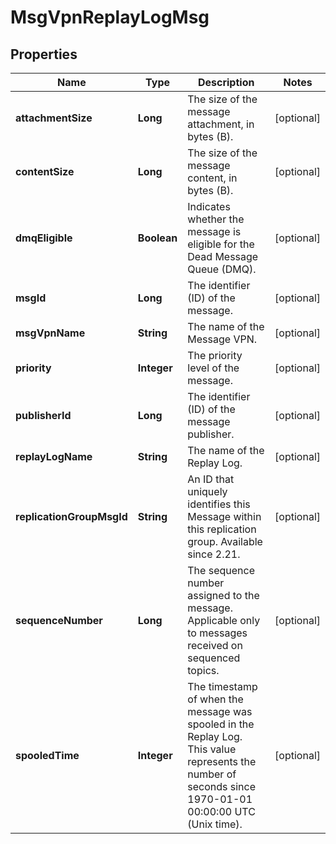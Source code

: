 
# MsgVpnReplayLogMsg

## Properties
Name | Type | Description | Notes
------------ | ------------- | ------------- | -------------
**attachmentSize** | **Long** | The size of the message attachment, in bytes (B). |  [optional]
**contentSize** | **Long** | The size of the message content, in bytes (B). |  [optional]
**dmqEligible** | **Boolean** | Indicates whether the message is eligible for the Dead Message Queue (DMQ). |  [optional]
**msgId** | **Long** | The identifier (ID) of the message. |  [optional]
**msgVpnName** | **String** | The name of the Message VPN. |  [optional]
**priority** | **Integer** | The priority level of the message. |  [optional]
**publisherId** | **Long** | The identifier (ID) of the message publisher. |  [optional]
**replayLogName** | **String** | The name of the Replay Log. |  [optional]
**replicationGroupMsgId** | **String** | An ID that uniquely identifies this Message within this replication group. Available since 2.21. |  [optional]
**sequenceNumber** | **Long** | The sequence number assigned to the message. Applicable only to messages received on sequenced topics. |  [optional]
**spooledTime** | **Integer** | The timestamp of when the message was spooled in the Replay Log. This value represents the number of seconds since 1970-01-01 00:00:00 UTC (Unix time). |  [optional]




